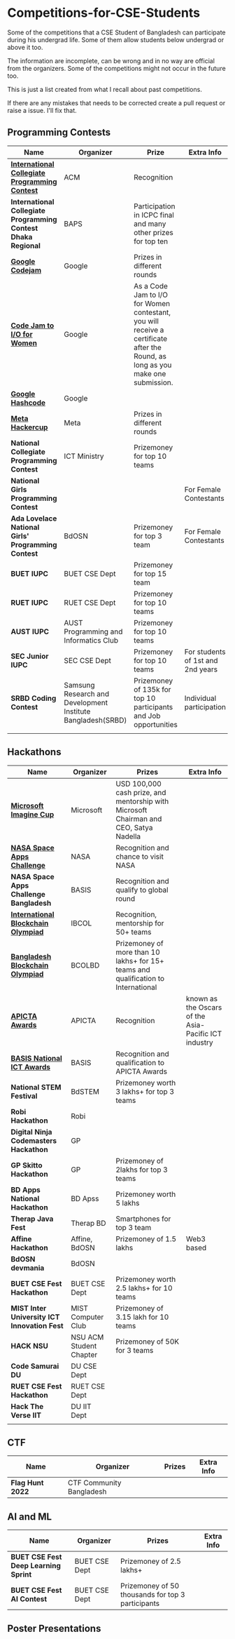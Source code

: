 # Competitions-for-CSE-Students

Some of the competitions that a CSE Student of Bangladesh can participate during his undergrad life. Some of them allow students below undergrad or above it too.

The information are incomplete, can be wrong and in no way are official from the organizers. Some of the competitions might not occur in the future too. 

This is just a list created from what I recall about past competitions. 

If there are any mistakes that needs to be corrected create a pull request or raise a issue. I'll fix that. 

## Programming Contests

| Name                                                         | Organizer                                                   | Prize                                                        | Extra Info                        |
| ------------------------------------------------------------ | ----------------------------------------------------------- | ------------------------------------------------------------ | --------------------------------- |
| [**International Collegiate Programming Contest**](https://icpc.global/) | ACM                                                         | Recognition                                                  |                                   |
| **International Collegiate Programming Contest Dhaka Regional** | BAPS                                                        | Participation in ICPC final and many other prizes for top ten |                                   |
| [**Google Codejam**](https://codingcompetitions.withgoogle.com/codejam) | Google                                                      | Prizes in different rounds                                   |                                   |
| [**Code Jam to I/O for Women**](https://codingcompetitions.withgoogle.com/codejamio/archive) | Google                                                      | As a Code Jam to I/O for Women contestant, you will receive a certificate after the Round, as long as you make one submission. |                                   |
| [**Google Hashcode**](https://codingcompetitions.withgoogle.com/hashcode) | Google                                                      |                                                              |                                   |
| [**Meta Hackercup**](https://www.facebook.com/codingcompetitions/hacker-cup) | Meta                                                        | Prizes in different rounds                                   |                                   |
| **National Collegiate Programming Contest**                  | ICT Ministry                                                | Prizemoney for top 10 teams                                  |                                   |
| **National Girls Programming Contest**                       |                                                             |                                                              | For Female Contestants            |
| **Ada Lovelace National Girls' Programming Contest**         | BdOSN                                                       | Prizemoney for top 3 team                                    | For Female Contestants            |
| **BUET IUPC**                                                | BUET CSE Dept                                               | Prizemoney for top 15 team                                   |                                   |
| **RUET IUPC**                                                | RUET CSE Dept                                               | Prizemoney for top 10 teams                                  |                                   |
| **AUST IUPC**                                                | AUST Programming and Informatics Club                       | Prizemoney for top 10 teams                                  |                                   |
| **SEC Junior IUPC**                                          | SEC CSE Dept                                                | Prizemoney for top 10 teams                                  | For students of 1st and 2nd years |
| **SRBD Coding Contest**                                      | Samsung Research and Development Institute Bangladesh(SRBD) | Prizemoney of  135k for top 10 participants and Job opportunities | Individual participation          |
|                                                              |                                                             |                                                              |                                   |



## Hackathons

| Name                                                         | Organizer               | Prizes                                                       | Extra Info                                           |
| ------------------------------------------------------------ | ----------------------- | ------------------------------------------------------------ | ---------------------------------------------------- |
| [**Microsoft Imagine Cup**](https://imaginecup.microsoft.com/en-us/Events) | Microsoft               | USD 100,000 cash prize, and mentorship with Microsoft Chairman and CEO, Satya Nadella |                                                      |
| [**NASA Space Apps Challenge**](https://www.spaceappschallenge.org/) | NASA                    | Recognition and chance to visit NASA                         |                                                      |
| **NASA Space Apps Challenge Bangladesh**                     | BASIS                   | Recognition and qualify to global round                      |                                                      |
| [**International Blockchain Olympiad**](https://ibcol.org/)  | IBCOL                   | Recognition, mentorship for 50+ teams                        |                                                      |
| [**Bangladesh Blockchain Olympiad**](https://bcolbd.org/)    | BCOLBD                  | Prizemoney of more than 10 lakhs+ for 15+ teams and qualification to International |                                                      |
| [**APICTA Awards**](https://apicta.org/)                     | APICTA                  | Recognition                                                  | known as the Oscars of the Asia-Pacific ICT industry |
| [**BASIS National ICT Awards**](https://bnia.basis.org.bd/)  | BASIS                   | Recognition and qualification to APICTA Awards               |                                                      |
| **National STEM Festival**                                   | BdSTEM                  | Prizemoney worth 3 lakhs+ for top 3 teams                    |                                                      |
| **Robi Hackathon**                                           | Robi                    |                                                              |                                                      |
| **Digital Ninja Codemasters Hackathon**                      | GP                      |                                                              |                                                      |
| **GP Skitto Hackathon**                                      | GP                      | Prizemoney of 2lakhs for top 3 teams                         |                                                      |
| **BD Apps National Hackathon**                               | BD Apss                 | Prizemoney worth 5 lakhs                                     |                                                      |
| **Therap Java Fest**                                         | Therap BD               | Smartphones for top 3 team                                   |                                                      |
| **Affine Hackathon**                                         | Affine, BdOSN           | Prizemoney of 1.5 lakhs                                      | Web3 based                                           |
| **BdOSN devmania**                                           | BdOSN                   |                                                              |                                                      |
| **BUET CSE Fest Hackathon**                                  | BUET CSE Dept           | Prizemoney worth 2.5 lakhs+ for 10 teams                     |                                                      |
| **MIST Inter University ICT Innovation Fest**                | MIST Computer Club      | Prizemoney of 3.15 lakh for 10 teams                         |                                                      |
| **HACK NSU**                                                 | NSU ACM Student Chapter | Prizemoney of 50K for 3 teams                                |                                                      |
| **Code Samurai DU**                                          | DU CSE Dept             |                                                              |                                                      |
| **RUET CSE Fest Hackathon**                                  | RUET CSE Dept           |                                                              |                                                      |
| **Hack The Verse IIT**                                       | DU IIT Dept             |                                                              |                                                      |
|                                                              |                         |                                                              |                                                      |

## CTF

| Name               | Organizer                | Prizes | Extra Info |
| ------------------ | ------------------------ | ------ | ---------- |
| **Flag Hunt 2022** | CTF Community Bangladesh |        |            |

## AI and ML

| Name                                   | Organizer     | Prizes                                            | Extra Info |
| -------------------------------------- | ------------- | ------------------------------------------------- | ---------- |
| **BUET CSE Fest Deep Learning Sprint** | BUET CSE Dept | Prizemoney of 2.5 lakhs+                          |            |
| **BUET CSE Fest AI Contest**           | BUET CSE Dept | Prizemoney of 50 thousands for top 3 participants |            |



## Poster Presentations

